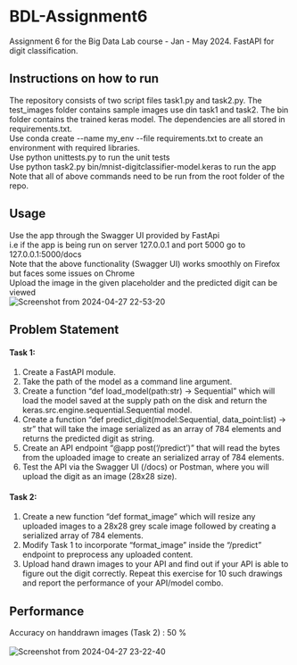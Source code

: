 # BDL-Assignment6
Assignment 6 for the Big Data Lab course - Jan - May 2024. FastAPI for digit classification. 

## Instructions on how to run
The repository consists of two script files task1.py and task2.py. The test_images folder contains sample images use din task1 and task2. The bin folder contains the trained keras model. The dependencies are all stored in requirements.txt. <br />
Use conda create --name my_env --file requirements.txt to create an environment with required libraries. <br />
Use python unittests.py to run the unit tests <br />
Use python task2.py bin/mnist-digitclassifier-model.keras to run the app <br />
Note that all of above commands need to be run from the root folder of the repo. <br />

## Usage
Use the app through the Swagger UI provided by FastApi <br />
i.e if the app is being run on server 127.0.0.1 and port 5000 go to 127.0.0.1:5000/docs <br />
Note that the above functionality (Swagger UI) works smoothly on Firefox but faces some issues on Chrome <br />
Upload the image in the given placeholder and the predicted digit can be viewed <br />
![Screenshot from 2024-04-27 22-53-20](https://github.com/dhan-02/BDL-Assignment6/assets/74642765/10b99121-80af-4156-affa-022a9cc7562c)

## Problem Statement
#### Task 1: 
1. Create a FastAPI module. <br />
2. Take the path of the model as a command line argument. <br />
3. Create a function “def load_model(path:str) -> Sequential” which will load the model saved at the
supply path on the disk and return the keras.src.engine.sequential.Sequential model. <br />
4. Create a function “def predict_digit(model:Sequential, data_point:list) -> str” that will take the
image serialized as an array of 784 elements and returns the predicted digit as string. <br />
5. Create an API endpoint “@app post(‘/predict’)” that will read the bytes from the uploaded image
to create an serialized array of 784 elements. <br />
6. Test the API via the Swagger UI (<api endpoint>/docs) or Postman, where you will upload the digit
as an image (28x28 size). <br />
#### Task 2: 
1. Create a new function “def format_image” which will resize any uploaded images to a 28x28 grey scale image followed by creating a serialized array of 784 elements. <br />
2. Modify Task 1 to incorporate “format_image” inside the “/predict” endpoint to preprocess any uploaded content. <br />
3. Upload hand drawn images to your API and find out if your API is able to figure out the digit correctly. Repeat this exercise for 10 such drawings and report the
performance of your API/model combo. <br />

## Performance
Accuracy on handdrawn images (Task 2) : 50 %
<br />
<br />
![Screenshot from 2024-04-27 23-22-40](https://github.com/dhan-02/BDL-Assignment6/assets/74642765/bdf185b5-2515-404b-8126-8c28390825cf)









